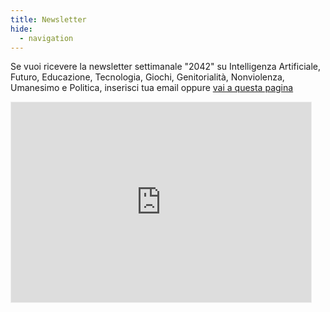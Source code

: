 ```yaml
---
title: Newsletter
hide:
  - navigation
---
```


Se vuoi ricevere la newsletter settimanale "2042" su Intelligenza Artificiale, Futuro, Educazione, Tecnologia, Giochi, Genitorialità, Nonviolenza, Umanesimo e Politica, inserisci tua email oppure [vai a questa pagina](https://2042.substack.com/)

<iframe src="https://2042.substack.com/embed" width="480" height="320" style="border:1px solid #EEE; background:white;" frameborder="0" scrolling="no"></iframe>
